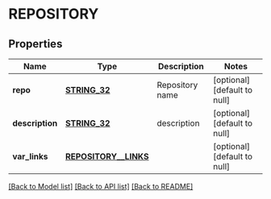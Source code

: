 # REPOSITORY

## Properties
Name | Type | Description | Notes
------------ | ------------- | ------------- | -------------
**repo** | [**STRING_32**](STRING_32.md) | Repository name | [optional] [default to null]
**description** | [**STRING_32**](STRING_32.md) | description | [optional] [default to null]
**var_links** | [**REPOSITORY__LINKS**](Repository__links.md) |  | [optional] [default to null]

[[Back to Model list]](../README.md#documentation-for-models) [[Back to API list]](../README.md#documentation-for-api-endpoints) [[Back to README]](../README.md)


